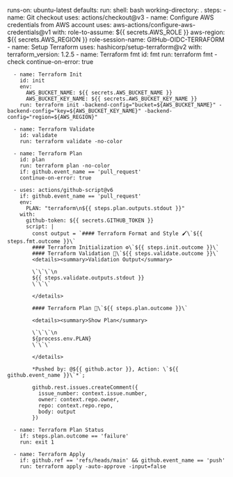 runs-on: ubuntu-latest
    defaults:
      run:
        shell: bash
        working-directory: .
    steps:
      - name: Git checkout
        uses: actions/checkout@v3
      - name: Configure AWS credentials from AWS account
        uses: aws-actions/configure-aws-credentials@v1
        with:
          role-to-assume: ${{ secrets.AWS_ROLE }}
          aws-region: ${{ secrets.AWS_REGION }}
          role-session-name: GitHub-OIDC-TERRAFORM
      - name: Setup Terraform
        uses: hashicorp/setup-terraform@v2
        with:
          terraform_version: 1.2.5
      - name: Terraform fmt
        id: fmt
        run: terraform fmt -check
        continue-on-error: true

      - name: Terraform Init
        id: init
        env:
          AWS_BUCKET_NAME: ${{ secrets.AWS_BUCKET_NAME }}
          AWS_BUCKET_KEY_NAME: ${{ secrets.AWS_BUCKET_KEY_NAME }}
        run: terraform init -backend-config="bucket=${AWS_BUCKET_NAME}" -backend-config="key=${AWS_BUCKET_KEY_NAME}" -backend-config="region=${AWS_REGION}"

      - name: Terraform Validate
        id: validate
        run: terraform validate -no-color

      - name: Terraform Plan
        id: plan
        run: terraform plan -no-color
        if: github.event_name == 'pull_request'
        continue-on-error: true

      - uses: actions/github-script@v6
        if: github.event_name == 'pull_request'
        env:
          PLAN: "terraform\n${{ steps.plan.outputs.stdout }}"
        with:
          github-token: ${{ secrets.GITHUB_TOKEN }}
          script: |
            const output = `#### Terraform Format and Style 🖌\`${{ steps.fmt.outcome }}\`
            #### Terraform Initialization ⚙️\`${{ steps.init.outcome }}\`
            #### Terraform Validation 🤖\`${{ steps.validate.outcome }}\`
            <details><summary>Validation Output</summary>

            \`\`\`\n
            ${{ steps.validate.outputs.stdout }}
            \`\`\`

            </details>

            #### Terraform Plan 📖\`${{ steps.plan.outcome }}\`

            <details><summary>Show Plan</summary>

            \`\`\`\n
            ${process.env.PLAN}
            \`\`\`

            </details>

            *Pushed by: @${{ github.actor }}, Action: \`${{ github.event_name }}\`*`;

            github.rest.issues.createComment({
              issue_number: context.issue.number,
              owner: context.repo.owner,
              repo: context.repo.repo,
              body: output
            })

      - name: Terraform Plan Status
        if: steps.plan.outcome == 'failure'
        run: exit 1

      - name: Terraform Apply
        if: github.ref == 'refs/heads/main' && github.event_name == 'push'
        run: terraform apply -auto-approve -input=false